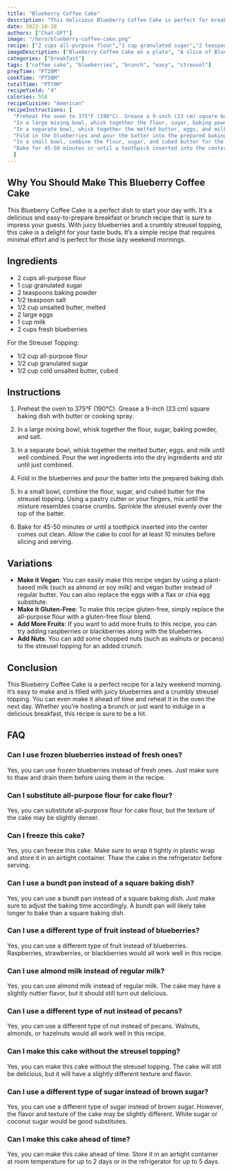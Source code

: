 ```yaml
---
title: "Blueberry Coffee Cake"
description: "This delicious Blueberry Coffee Cake is perfect for breakfast or brunch. It's easy to make and is filled with juicy blueberries and a crumbly streusel topping. "
date: 2022-10-10
authors: ["Chat-GPT"]
image: "/hero/blueberry-coffee-cake.png"
recipe: ["2 cups all-purpose flour","1 cup granulated sugar","2 teaspoons baking powder","1/2 teaspoon salt","1/2 cup unsalted butter, melted","2 large eggs","1 cup milk","2 cups fresh blueberries","1/2 cup all-purpose flour","1/2 cup granulated sugar","1/2 cup cold unsalted butter, cubed"]
imageDescription: ["Blueberry Coffee Cake on a plate", "A slice of Blueberry Coffee Cake on a white plate with a fork next to it", "A close-up of Blueberry Coffee Cake with a crumbly streusel topping", "A stack of Blueberry Coffee Cake slices on a white plate"]
categories: ["breakfast"]
tags: ["coffee cake", "blueberries", "brunch", "easy", "streusel"]
prepTime: "PT20M"
cookTime: "PT50M"
totalTime: "PT70M"
recipeYield: "4"
calories: 558
recipeCuisine: "American"
recipeInstructions: [
  "Preheat the oven to 375°F (190°C). Grease a 9-inch (23 cm) square baking dish with butter or cooking spray.",
  "In a large mixing bowl, whisk together the flour, sugar, baking powder, and salt.",
  "In a separate bowl, whisk together the melted butter, eggs, and milk until well combined. Pour the wet ingredients into the dry ingredients and stir until just combined.",
  "Fold in the blueberries and pour the batter into the prepared baking dish.",
  "In a small bowl, combine the flour, sugar, and cubed butter for the streusel topping. Using a pastry cutter or your fingers, mix until the mixture resembles coarse crumbs. Sprinkle the streusel evenly over the top of the batter.",
  "Bake for 45-50 minutes or until a toothpick inserted into the center comes out clean. Allow the cake to cool for at least 10 minutes before slicing and serving."
  ]
---
```


## Why You Should Make This Blueberry Coffee Cake

This Blueberry Coffee Cake is a perfect dish to start your day with. It’s a delicious and easy-to-prepare breakfast or brunch recipe that is sure to impress your guests. With juicy blueberries and a crumbly streusel topping, this cake is a delight for your taste buds. It’s a simple recipe that requires minimal effort and is perfect for those lazy weekend mornings. 

## Ingredients

- 2 cups all-purpose flour
- 1 cup granulated sugar
- 2 teaspoons baking powder
- 1/2 teaspoon salt
- 1/2 cup unsalted butter, melted
- 2 large eggs
- 1 cup milk
- 2 cups fresh blueberries

For the Streusel Topping:

- 1/2 cup all-purpose flour
- 1/2 cup granulated sugar
- 1/2 cup cold unsalted butter, cubed

## Instructions

1. Preheat the oven to 375°F (190°C). Grease a 9-inch (23 cm) square baking dish with butter or cooking spray.

2. In a large mixing bowl, whisk together the flour, sugar, baking powder, and salt.

3. In a separate bowl, whisk together the melted butter, eggs, and milk until well combined. Pour the wet ingredients into the dry ingredients and stir until just combined.

4. Fold in the blueberries and pour the batter into the prepared baking dish.

5. In a small bowl, combine the flour, sugar, and cubed butter for the streusel topping. Using a pastry cutter or your fingers, mix until the mixture resembles coarse crumbs. Sprinkle the streusel evenly over the top of the batter.

6. Bake for 45-50 minutes or until a toothpick inserted into the center comes out clean. Allow the cake to cool for at least 10 minutes before slicing and serving.

## Variations

- **Make it Vegan**: You can easily make this recipe vegan by using a plant-based milk (such as almond or soy milk) and vegan butter instead of regular butter. You can also replace the eggs with a flax or chia egg substitute.
- **Make it Gluten-Free**: To make this recipe gluten-free, simply replace the all-purpose flour with a gluten-free flour blend.
- **Add More Fruits**: If you want to add more fruits to this recipe, you can try adding raspberries or blackberries along with the blueberries.
- **Add Nuts**: You can add some chopped nuts (such as walnuts or pecans) to the streusel topping for an added crunch.

## Conclusion

This Blueberry Coffee Cake is a perfect recipe for a lazy weekend morning. It’s easy to make and is filled with juicy blueberries and a crumbly streusel topping. You can even make it ahead of time and reheat it in the oven the next day. Whether you’re hosting a brunch or just want to indulge in a delicious breakfast, this recipe is sure to be a hit.

## FAQ

### Can I use frozen blueberries instead of fresh ones?
Yes, you can use frozen blueberries instead of fresh ones. Just make sure to thaw and drain them before using them in the recipe.

### Can I substitute all-purpose flour for cake flour?
Yes, you can substitute all-purpose flour for cake flour, but the texture of the cake may be slightly denser.

### Can I freeze this cake?
Yes, you can freeze this cake. Make sure to wrap it tightly in plastic wrap and store it in an airtight container. Thaw the cake in the refrigerator before serving.

### Can I use a bundt pan instead of a square baking dish?
Yes, you can use a bundt pan instead of a square baking dish. Just make sure to adjust the baking time accordingly. A bundt pan will likely take longer to bake than a square baking dish.

### Can I use a different type of fruit instead of blueberries?
Yes, you can use a different type of fruit instead of blueberries. Raspberries, strawberries, or blackberries would all work well in this recipe.

### Can I use almond milk instead of regular milk?
Yes, you can use almond milk instead of regular milk. The cake may have a slightly nuttier flavor, but it should still turn out delicious.

### Can I use a different type of nut instead of pecans?
Yes, you can use a different type of nut instead of pecans. Walnuts, almonds, or hazelnuts would all work well in this recipe.

### Can I make this cake without the streusel topping?
Yes, you can make this cake without the streusel topping. The cake will still be delicious, but it will have a slightly different texture and flavor.

### Can I use a different type of sugar instead of brown sugar?
Yes, you can use a different type of sugar instead of brown sugar. However, the flavor and texture of the cake may be slightly different. White sugar or coconut sugar would be good substitutes.

### Can I make this cake ahead of time?
Yes, you can make this cake ahead of time. Store it in an airtight container at room temperature for up to 2 days or in the refrigerator for up to 5 days.